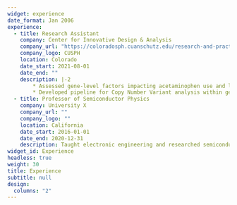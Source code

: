 ```yaml
---
widget: experience
date_format: Jan 2006
experience:
  - title: Research Assistant
    company: Center for Innovative Design & Analysis
    company_url: "https://coloradosph.cuanschutz.edu/research-and-practice/centers-programs/cida"
    company_logo: CUSPH
    location: Colorado
    date_start: 2021-08-01
    date_end: ""
    description: |-2
        * Assessed gene-level factors impacting acetaminophen use and liver damage.
        * Developed pipeline for Copy Number Variant analysis within genomic data
  - title: Professor of Semiconductor Physics
    company: University X
    company_url: ""
    company_logo: ""
    location: California
    date_start: 2016-01-01
    date_end: 2020-12-31
    description: Taught electronic engineering and researched semiconductor physics.
widget_id: Experience
headless: true
weight: 30
title: Experience
subtitle: null
design:
  columns: "2"
---
```


